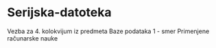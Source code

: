 # Serijska-datoteka
Vezba za 4. kolokvijum iz predmeta Baze podataka 1 - smer Primenjene računarske nauke

